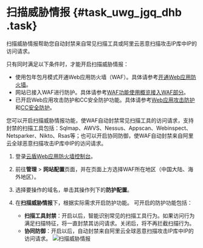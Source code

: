 # 扫描威胁情报 {#task_uwg_jgq_dhb .task}

扫描威胁情报帮助您自动封禁来自常见扫描工具或阿里云恶意扫描攻击IP库中IP的访问请求。

只有同时满足以下条件时，才能开启扫描威胁情报：

-   使用包年包月模式开通Web应用防火墙（WAF）。具体请参考[开通Web应用防火墙](../../../../intl.zh-CN/产品定价/开通WAF/开通Web应用防火墙.md#)。
-   网站已接入WAF进行防护。具体请参考[WAF功能使用概览接入WAF部分](intl.zh-CN/用户指南/WAF功能使用概览.md#implement)。
-   已开启Web应用攻击防护和CC安全防护功能。具体请参考[Web应用攻击防护](intl.zh-CN/用户指南/防护配置/Web应用攻击防护.md#)和[CC安全防护](intl.zh-CN/用户指南/防护配置/CC安全防护.md#)。

您可以开启扫描威胁情报功能，使WAF自动封禁常见扫描工具的访问请求，支持封禁的扫描工具包括：Sqlmap、AWVS、Nessus、Appscan、Webinspect、Netsparker、Nikto、Rsas等；也可以开启协同防御，使WAF自动封禁来自阿里云全球恶意扫描攻击IP库中IP的访问请求。

1.  登录[云盾Web应用防火墙控制台](https://yundun.console.aliyun.com/?p=waf)。
2.  前往**管理** \> **网站配置**页面，并在页面上方选择WAF所在地区（中国大陆、海外地区）。
3.  选择要操作的域名，单击其操作列下的**防护配置**。
4.  在**扫描威胁情报**下，根据实际需求开启防护功能。 可开启的防护功能包括：

    -   **扫描工具封禁**：开启以后，智能识别常见的扫描工具行为。如果访问行为满足扫描特征，将一直封禁其访问请求。关闭后，将不再拦截扫描行为。
    -   **协同防御**：开启以后，自动封禁来自阿里云全球恶意扫描攻击IP库中IP的访问请求。
    ![扫描威胁情报](http://static-aliyun-doc.oss-cn-hangzhou.aliyuncs.com/assets/img/145406/156635038241178_zh-CN.png)


